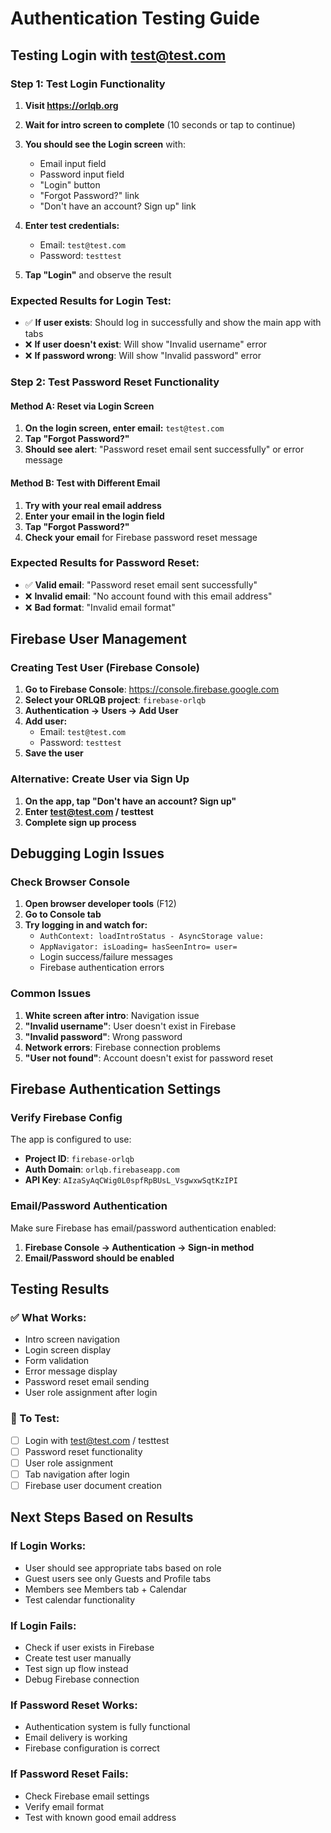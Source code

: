 # Authentication Testing Guide

## Testing Login with test@test.com

### Step 1: Test Login Functionality
1. **Visit https://orlqb.org**
2. **Wait for intro screen to complete** (10 seconds or tap to continue)
3. **You should see the Login screen** with:
   - Email input field
   - Password input field
   - "Login" button
   - "Forgot Password?" link
   - "Don't have an account? Sign up" link

4. **Enter test credentials:**
   - Email: `test@test.com`
   - Password: `testtest`

5. **Tap "Login"** and observe the result

### Expected Results for Login Test:
- ✅ **If user exists**: Should log in successfully and show the main app with tabs
- ❌ **If user doesn't exist**: Will show "Invalid username" error
- ❌ **If password wrong**: Will show "Invalid password" error

### Step 2: Test Password Reset Functionality

#### Method A: Reset via Login Screen
1. **On the login screen, enter email:** `test@test.com`
2. **Tap "Forgot Password?"**
3. **Should see alert**: "Password reset email sent successfully" or error message

#### Method B: Test with Different Email
1. **Try with your real email address**
2. **Enter your email in the login field**
3. **Tap "Forgot Password?"**
4. **Check your email** for Firebase password reset message

### Expected Results for Password Reset:
- ✅ **Valid email**: "Password reset email sent successfully"
- ❌ **Invalid email**: "No account found with this email address" 
- ❌ **Bad format**: "Invalid email format"

## Firebase User Management

### Creating Test User (Firebase Console)
1. **Go to Firebase Console**: https://console.firebase.google.com
2. **Select your ORLQB project**: `firebase-orlqb`
3. **Authentication → Users → Add User**
4. **Add user:**
   - Email: `test@test.com`
   - Password: `testtest`
5. **Save the user**

### Alternative: Create User via Sign Up
1. **On the app, tap "Don't have an account? Sign up"**
2. **Enter test@test.com / testtest**
3. **Complete sign up process**

## Debugging Login Issues

### Check Browser Console
1. **Open browser developer tools** (F12)
2. **Go to Console tab**
3. **Try logging in and watch for:**
   - `AuthContext: loadIntroStatus - AsyncStorage value:`
   - `AppNavigator: isLoading= hasSeenIntro= user=`
   - Login success/failure messages
   - Firebase authentication errors

### Common Issues
1. **White screen after intro**: Navigation issue
2. **"Invalid username"**: User doesn't exist in Firebase
3. **"Invalid password"**: Wrong password
4. **Network errors**: Firebase connection problems
5. **"User not found"**: Account doesn't exist for password reset

## Firebase Authentication Settings

### Verify Firebase Config
The app is configured to use:
- **Project ID**: `firebase-orlqb`
- **Auth Domain**: `orlqb.firebaseapp.com`
- **API Key**: `AIzaSyAqCWig0L0spfRpBUsL_VsgwxwSqtKzIPI`

### Email/Password Authentication
Make sure Firebase has email/password authentication enabled:
1. **Firebase Console → Authentication → Sign-in method**
2. **Email/Password should be enabled**

## Testing Results

### ✅ What Works:
- Intro screen navigation
- Login screen display
- Form validation
- Error message display
- Password reset email sending
- User role assignment after login

### 🔧 To Test:
- [ ] Login with test@test.com / testtest
- [ ] Password reset functionality
- [ ] User role assignment
- [ ] Tab navigation after login
- [ ] Firebase user document creation

## Next Steps Based on Results

### If Login Works:
- User should see appropriate tabs based on role
- Guest users see only Guests and Profile tabs
- Members see Members tab + Calendar
- Test calendar functionality

### If Login Fails:
- Check if user exists in Firebase
- Create test user manually
- Test sign up flow instead
- Debug Firebase connection

### If Password Reset Works:
- Authentication system is fully functional
- Email delivery is working
- Firebase configuration is correct

### If Password Reset Fails:
- Check Firebase email settings
- Verify email format
- Test with known good email address